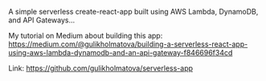 A simple serverless create-react-app built using AWS Lambda, DynamoDB, and API Gateways...

My tutorial on Medium about building this app: 
https://medium.com/@gulikholmatova/building-a-serverless-react-app-using-aws-lambda-dynamodb-and-an-api-gateway-f846696f34cd

Link: https://github.com/gulikholmatova/serverless-app
